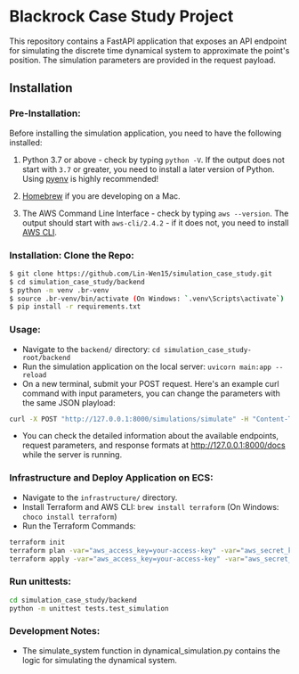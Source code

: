 # Blackrock Case Study Project # 

This repository contains a FastAPI application that exposes an API endpoint for simulating the discrete time dynamical system to approximate the point's position.  The simulation parameters are provided in the request payload.

## Installation

### Pre-Installation:
Before installing the simulation application, you need to have the following installed: 

1. Python 3.7 or above - check by typing `python -V`. If the output does not start with `3.7` or greater, you need to install a later version of Python. Using [pyenv](https://github.com/pyenv/pyenv) is highly recommended!

2. [Homebrew](https://brew.sh) if you are developing on a Mac.

3. The AWS Command Line Interface - check by typing `aws --version`. The output should start with `aws-cli/2.4.2` - if it does not, you need to install [AWS CLI](https://docs.aws.amazon.com/cli/latest/userguide/getting-started-install.html).

### Installation: Clone the Repo:
```bash
$ git clone https://github.com/Lin-Wen15/simulation_case_study.git
$ cd simulation_case_study/backend
$ python -m venv .br-venv
$ source .br-venv/bin/activate (On Windows: `.venv\Scripts\activate`)
$ pip install -r requirements.txt
```

### Usage:
   - Navigate to the `backend/` directory: `cd simulation_case_study-root/backend`
   - Run the simulation application on the local server: `uvicorn main:app --reload`
   - On a new terminal, submit your POST request. Here's an example curl command with input parameters, you can change the parameters with the same JSON playload: 
   ```bash
   curl -X POST "http://127.0.0.1:8000/simulations/simulate" -H "Content-Type: application/json" -d '{"x0": 1.0, "y0": 2.0, "z0": 3.0, "sigma": 0.5, "rho": 0.8, "beta": 0.2, "delta_t": 0.01, "n": 20}'
   ```
   - You can check the detailed information about the available endpoints, request parameters, and response formats at http://127.0.0.1:8000/docs while the server is running.

### Infrastructure and Deploy Application on ECS:

   - Navigate to the `infrastructure/` directory.
   - Install Terraform and AWS CLI: `brew install terraform`  (On Windows: `choco install terraform`)
   - Run the Terraform Commands:
   ```bash
   terraform init
   terraform plan -var="aws_access_key=your-access-key" -var="aws_secret_key=your-secret-key"
   terraform apply -var="aws_access_key=your-access-key" -var="aws_secret_key=your-secret-key"
   ```

### Run unittests:
```bash
cd simulation_case_study/backend
python -m unittest tests.test_simulation
```

### Development Notes:
- The simulate_system function in dynamical_simulation.py contains the logic for simulating the dynamical system.